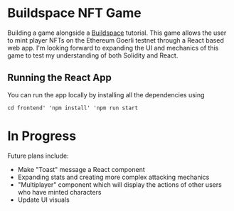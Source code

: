 # Buildspace NFT Game

Building a game alongside a [Buildspace](https://buildspace.so/) tutorial. This game allows the user to mint player NFTs on the Ethereum Goerli testnet through a React based web app.
I'm looking forward to expanding the UI and mechanics of this game to test my understanding of both Solidity and React.

## Running the React App
You can run the app locally by installing all the dependencies using

`cd frontend'
'npm install'
'npm run start`

# In Progress
Future plans include:
- Make "Toast" message a React component
- Expanding stats and creating more complex attacking mechanics
- "Multiplayer" component which will display the actions of other users who have minted characters
- Update UI visuals
